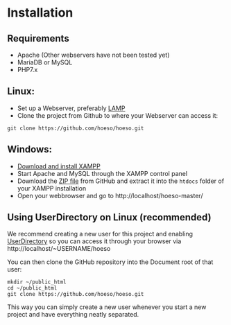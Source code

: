 # Installation

## Requirements
- Apache (Other webservers have not been tested yet)
- MariaDB or MySQL
- PHP7.x

## Linux:
- Set up a Webserver, preferably [LAMP](https://www.cyberciti.biz/faq/how-to-install-lamp-on-debian-10-buster/)
- Clone the project from Github to where your Webserver can access it:

`git clone https://github.com/hoeso/hoeso.git`

## Windows:
- [Download and install XAMPP](https://www.apachefriends.org/download.html)
- Start Apache and MySQL through the XAMPP control panel 
- Download the [ZIP file](https://github.com/hoeso/hoeso/archive/master.zip) from GitHub and extract it into the `htdocs` folder of your XAMPP installation
- Open your webbrowser and go to http://localhost/hoeso-master/

## Using UserDirectory on Linux (recommended)

We recommend creating a new user for this project and enabling [UserDirectory](https://wiki.ubuntu.com/UserDirectoryPHP) so you can access it through your browser via http://localhost/~USERNAME/hoeso

You can then clone the GitHub repository into the Document root of that user:
```
mkdir ~/public_html
cd ~/public_html
git clone https://github.com/hoeso/hoeso.git
```

This way you can simply create a new user whenever you start a new project and have everything neatly separated.
